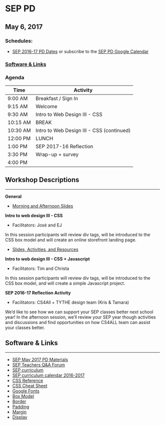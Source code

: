 # SEP PD
## May 6, 2017

### Schedules:
* [SEP 2016-17 PD Dates](https://drive.google.com/open?id=1scIhCYFxiCcKbgI1CG4HbLP8kZ7sSzzJVxxi3erTzkc) or subscribe to the [SEP PD Google Calendar](https://calendar.google.com/calendar/embed?src=strongschools.nyc_p8ub77g79n2k4f4ufi238pjh6k%40group.calendar.google.com&ctz=America/New_York) 

### [Software & Links](#links)

### Agenda

|Time | Activity |
| ----| ---------|
9:00 AM |Breakfast / Sign In
9:15 AM |Welcome
9:30 AM |Intro to Web Design III - CSS
10:15 AM |BREAK
10:30 AM |Intro to Web Design III - CSS (continued)
12:00 PM |LUNCH
1:00 PM |SEP 2017-16 Reflection
3:30 PM |Wrap-up + survey
4:00 PM |

## Workshop Descriptions
***
**General**

* [Morning and Afternoon Slides](https://drive.google.com/open?id=1K5RT2ECFpfZFpqnFKDdTFbKPM6FmuphNKUaaz3xZ-Po)

**Intro to web design III - CSS**
* Facilitators: José and EJ

In this session participants will review div tags, will be introduced to the CSS box model and will create an online storefront landing page.

* [Slides, Activities, and Resources](https://drive.google.com/open?id=1XvnSfdc0dqXNDUi_BsmDDHIzrg95euqc_x2OOjnHiU0)

**Intro to web design III - CSS + Javascript**
* Facilitators: Tim and Christa

In this session participants will review div tags, will be introduced to the CSS box model, and will create a simple Javascript project.

**SEP 2016-17 Reflection Activity**
* Facilitators: CS4All + TYTHE design team (Kris & Tamara)

We’d like to see how we can support your SEP classes better next school year! In the afternoon session, we’ll review your SEP year though activities and discussions and find opportunities on how CS4ALL team can assist your classes better.

## <a name="links">Software & Links</a>
***
* [SEP May 2017 PD Materials](https://drive.google.com/drive/folders/0B3omYkYPfQ0yV3ZBSVZtVlBZTlk?usp=sharing)
* [SEP Teachers Q&A Forum](http://tinyurl.com/septeachers)
* [SEP curriculum](https://drive.google.com/open?id=0B8D2ft9M8qQCamQwZGpJMEU2TEk)
* [SEP curriculum calendar 2016-2017](https://docs.google.com/a/strongschools.nyc/document/d/10a8UPH6-v-aoAXGVo1c68VapsTHkJXgzROd6vStX6ZU/edit?usp=sharing)
* [CSS Reference](https://www.w3schools.com/cssref/default.asp)
* [CSS Cheat Sheet](https://adam-marsden.co.uk/css-cheat-sheet/)
* [Google Fonts](https://fonts.google.com)
* [Box Model](https://www.w3schools.com/css/css_boxmodel.asp)
* [Border](https://www.w3schools.com/css/css_border.asp)
* [Padding](https://www.w3schools.com/css/css_padding.asp)
* [Margin](https://www.w3schools.com/css/css_margin.asp)
* [Display](https://www.w3schools.com/cssref/pr_class_display.asp)

